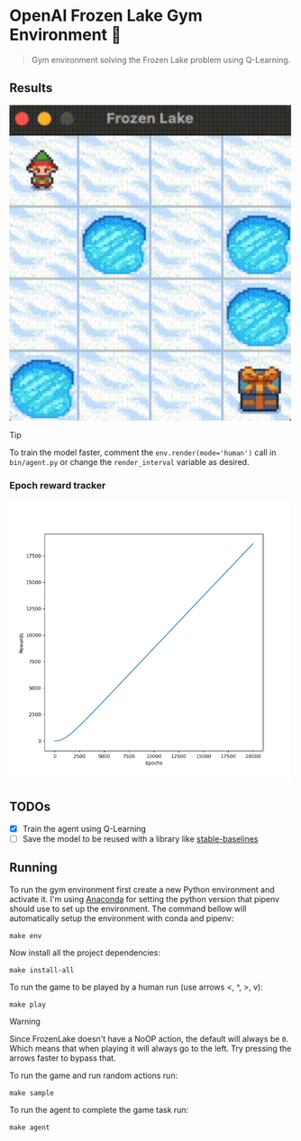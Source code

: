 # OpenAI Frozen Lake Gym Environment 🧊

> Gym environment solving the Frozen Lake problem using Q-Learning.

## Results

<img src="resources/result.gif" width="500px" alt="Result" />

> [!TIP]
> To train the model faster, comment the `env.render(mode='human')` call in `bin/agent.py` or change the `render_interval` variable as desired.

### Epoch reward tracker

<img src="storage/plots/epoch-reward-tracker.png" width="500px" alt="Epoch reward tracker" />

## TODOs

- [x] Train the agent using Q-Learning
- [ ] Save the model to be reused with a library like [stable-baselines](https://stable-baselines3.readthedocs.io/en/master/)

## Running

To run the gym environment first create a new Python environment and activate it. I'm using [Anaconda](https://www.anaconda.com/) for setting the python version that pipenv should use to set up the environment. The command bellow will automatically setup the environment with conda and pipenv:

```shell
make env
```

Now install all the project dependencies:

```shell
make install-all
```

To run the game to be played by a human run (use arrows <, ^, >, v):

```shell
make play
```

> [!WARNING]
> Since FrozenLake doesn't have a NoOP action, the default will always be `0`.
> Which means that when playing it will always go to the left. Try pressing
> the arrows faster to bypass that.

To run the game and run random actions run:

```shell
make sample
```

To run the agent to complete the game task run:

```shell
make agent
```
